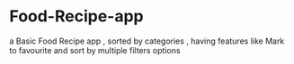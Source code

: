 # Food-Recipe-app
a Basic Food Recipe app , sorted by categories , having features like Mark to favourite and sort by multiple filters options
